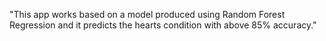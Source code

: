 "This app works based on a model produced using Random Forest Regression 
 and it predicts the hearts condition with above 85% accuracy." 
